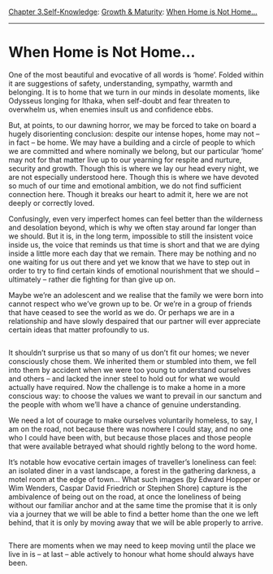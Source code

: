 [Chapter 3.Self-Knowledge](https://www.theschooloflife.com/thebookoflife/category/self-knowledge/): [Growth & Maturity](https://www.theschooloflife.com/thebookoflife/category/self-knowledge/growth-maturity/): [When Home is Not Home...](https://www.theschooloflife.com/thebookoflife/when-home-is-not-home/)

* * *

# When Home is Not Home…

One of the most beautiful and evocative of all words is ‘home’. Folded within it are suggestions of safety, understanding, sympathy, warmth and belonging. It is to home that we turn in our minds in desolate moments, like Odysseus longing for Ithaka, when self-doubt and fear threaten to overwhelm us, when enemies insult us and confidence ebbs.&nbsp;

But, at points, to our dawning horror, we may be forced to take on board a hugely disorienting conclusion: despite our intense hopes, home may not – in fact – be home. We may have a building and a circle of people to which we are committed and where nominally we belong, but our particular ‘home’ may not for that matter live up to our yearning for respite and nurture, security and growth. Though this is where we lay our head every night, we are not especially understood here. Though this is where we have devoted so much of our time and emotional ambition, we do not find sufficient connection here. Though it breaks our heart to admit it, here we are not deeply or correctly loved.

Confusingly, even very imperfect homes can feel better than the wilderness and desolation beyond, which is why we often stay around far longer than we should. But it is, in the long term, impossible to still the insistent voice inside us, the voice that reminds us that time is short and that we are dying inside a little more each day that we remain. There may be nothing and no one waiting for us out there and yet we know that we have to step out in order to try to find certain kinds of emotional nourishment that we should – ultimately – rather die fighting for than give up on.

Maybe we’re an adolescent and we realise that the family we were born into cannot respect who we’ve grown up to be. Or we’re in a group of friends that have ceased to see the world as we do. Or perhaps we are in a relationship and have slowly despaired that our partner will ever appreciate certain ideas that matter profoundly to us.&nbsp;

<figure class="aligncenter"><img src="https://www.theschooloflife.com/thebookoflife/wp-content/uploads/2019/07/caspar-david-friedrich-landschaft-mit-gebirgssee-am-morgen-1024x792.jpg" alt="" class="wp-image-23433" srcset="https://www.theschooloflife.com/thebookoflife/wp-content/uploads/2019/07/caspar-david-friedrich-landschaft-mit-gebirgssee-am-morgen-1024x792.jpg 1024w, https://www.theschooloflife.com/thebookoflife/wp-content/uploads/2019/07/caspar-david-friedrich-landschaft-mit-gebirgssee-am-morgen-300x232.jpg 300w, https://www.theschooloflife.com/thebookoflife/wp-content/uploads/2019/07/caspar-david-friedrich-landschaft-mit-gebirgssee-am-morgen-768x594.jpg 768w" sizes="(max-width: 1024px) 100vw, 1024px"></figure>

It shouldn’t surprise us that so many of us don’t fit our homes; we never consciously chose them. We inherited them or stumbled into them, we fell into them by accident when we were too young to understand ourselves and others – and lacked the inner steel to hold out for what we would actually have required. Now the challenge is to make a home in a more conscious way: to choose the values we want to prevail in our sanctum and the people with whom we’ll have a chance of genuine understanding.

We need a lot of courage to make ourselves voluntarily homeless, to say, I am on the road, not because there was nowhere I could stay, and no one who I could have been with, but because those places and those people that were available betrayed what should rightly belong to the word home.&nbsp;

It’s notable how evocative certain images of traveller’s loneliness can feel: an isolated diner in a vast landscape, a forest in the gathering darkness, a motel room at the edge of town… What such images (by Edward Hopper or Wim Wenders, Caspar David Friedrich or Stephen Shore) capture is the ambivalence of being out on the road, at once the loneliness of being without our familiar anchor and at the same time the promise that it is only via a journey that we will be able to find a better home than the one we left behind, that it is only by moving away that we will be able properly to arrive.

<figure class="aligncenter"><img src="https://www.theschooloflife.com/thebookoflife/wp-content/uploads/2019/07/c5ed8222ac484b0d21455204c42cf739-1024x578.png" alt="" class="wp-image-23432" srcset="https://www.theschooloflife.com/thebookoflife/wp-content/uploads/2019/07/c5ed8222ac484b0d21455204c42cf739-1024x578.png 1024w, https://www.theschooloflife.com/thebookoflife/wp-content/uploads/2019/07/c5ed8222ac484b0d21455204c42cf739-300x169.png 300w, https://www.theschooloflife.com/thebookoflife/wp-content/uploads/2019/07/c5ed8222ac484b0d21455204c42cf739-768x434.png 768w, https://www.theschooloflife.com/thebookoflife/wp-content/uploads/2019/07/c5ed8222ac484b0d21455204c42cf739.png 1280w" sizes="(max-width: 1024px) 100vw, 1024px"></figure>

There are moments when we may need to keep moving until the place we live in is – at last – able actively to honour what home should always have been.
